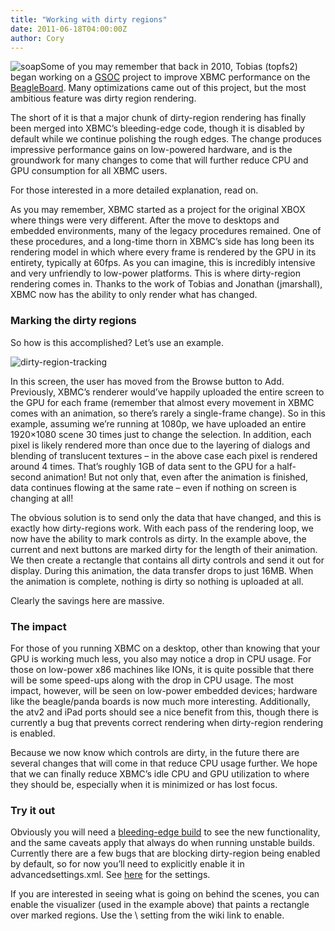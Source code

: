 ```yaml
---
title: "Working with dirty regions"
date: 2011-06-18T04:00:00Z
author: Cory
---
```


![](/images/blog/soap-300x251.webp "soap")Some of you may remember that back in 2010, Tobias (topfs2) began working on a [GSOC](https://en.wikipedia.org/wiki/Google_Summer_of_Code) project to improve XBMC performance on the [BeagleBoard](https://en.wikipedia.org/wiki/BeagleBoard). Many optimizations came out of this project, but the most ambitious feature was dirty region rendering.

The short of it is that a major chunk of dirty-region rendering has finally been merged into XBMC’s bleeding-edge code, though it is disabled by default while we continue polishing the rough edges. The change produces impressive performance gains on low-powered hardware, and is the groundwork for many changes to come that will further reduce CPU and GPU consumption for all XBMC users.

For those interested in a more detailed explanation, read on.

As you may remember, XBMC started as a project for the original XBOX where things were very different. After the move to desktops and embedded environments, many of the legacy procedures remained. One of these procedures, and a long-time thorn in XBMC’s side has long been its rendering model in which where every frame is rendered by the GPU in its entirety, typically at 60fps. As you can imagine, this is incredibly intensive and very unfriendly to low-power platforms. This is where dirty-region rendering comes in. Thanks to the work of Tobias and Jonathan (jmarshall), XBMC now has the ability to only render what has changed.

### Marking the dirty regions

So how is this accomplished? Let’s use an example.

![](/images/blog/dirty-region-tracking.webp "dirty-region-tracking")

In this screen, the user has moved from the Browse button to Add. Previously, XBMC’s renderer would’ve happily uploaded the entire screen to the GPU for each frame (remember that almost every movement in XBMC comes with an animation, so there’s rarely a single-frame change). So in this example, assuming we’re running at 1080p, we have uploaded an entire 1920×1080 scene 30 times just to change the selection. In addition, each pixel is likely rendered more than once due to the layering of dialogs and blending of translucent textures – in the above case each pixel is rendered around 4 times. That’s roughly 1GB of data sent to the GPU for a half-second animation! But not only that, even after the animation is finished, data continues flowing at the same rate – even if nothing on screen is changing at all!

The obvious solution is to send only the data that have changed, and this is exactly how dirty-regions work. With each pass of the rendering loop, we now have the ability to mark controls as dirty. In the example above, the current and next buttons are marked dirty for the length of their animation. We then create a rectangle that contains all dirty controls and send it out for display. During this animation, the data transfer drops to just 16MB. When the animation is complete, nothing is dirty so nothing is uploaded at all.

Clearly the savings here are massive.

### The impact

For those of you running XBMC on a desktop, other than knowing that your GPU is working much less, you also may notice a drop in CPU usage. For those on low-power x86 machines like IONs, it is quite possible that there will be some speed-ups along with the drop in CPU usage. The most impact, however, will be seen on low-power embedded devices; hardware like the beagle/panda boards is now much more interesting. Additionally, the atv2 and iPad ports should see a nice benefit from this, though there is currently a bug that prevents correct rendering when dirty-region rendering is enabled.

Because we now know which controls are dirty, in the future there are several changes that will come in that reduce CPU usage further. We hope that we can finally reduce XBMC’s idle CPU and GPU utilization to where they should be, especially when it is minimized or has lost focus.

### Try it out

Obviously you will need a [bleeding-edge build](http://mirrors.xbmc.org/nightlies/) to see the new functionality, and the same caveats apply that always do when running unstable builds. Currently there are a few bugs that are blocking dirty-region being enabled by default, so for now you’ll need to explicitly enable it in advancedsettings.xml. See [here](https://kodi.wiki/view/Advancedsettings.xml) for the settings.

If you are interested in seeing what is going on behind the scenes, you can enable the visualizer (used in the example above) that paints a rectangle over marked regions. Use the \ setting from the wiki link to enable.
